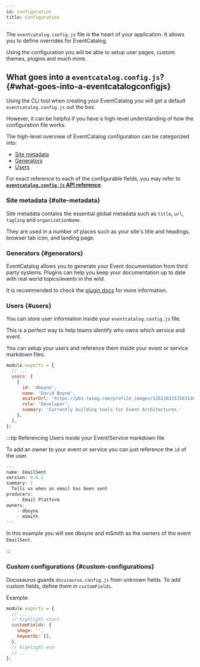 ```yaml
---
id: configuration
title: Configuration
---
```


The `eventcatalog.config.js` file is the heart of your application. It allows you to define overrides for EventCatalog.

Using the configuration you will be able to setup user pages, custom themes, plugins and much more.


## What goes into a `eventcatalog.config.js`? {#what-goes-into-a-eventcatalogconfigjs}

Using the CLI tool when creating your EventCatalog you will get a default `eventcatalog.config.js` out the box.

However, it can be helpful if you have a high-level understanding of how the configuration file works.

The high-level overview of EventCatalog configuration can be categorized into:

- [Site metadata](configuration#site-metadata)
- [Generators](configuration#generators)
- [Users](configuration#users)

For exact reference to each of the configurable fields, you may refer to [**`eventcatalog.config.js` API reference**](api/eventcatalog.config.js.md).

### Site metadata {#site-metadata}

Site metadata contains the essential global metadata such as `title`, `url`, `tagling` and `organizationName`.

They are used in a number of places such as your site's title and headings, browser tab icon, and landing page.

### Generators {#generators}

EventCatalog allows you to generate your Event documentation from third party systems. Plugins can help you keep your documentation up to date with real world topics/events in the wild. 

It is recommended to check the [plugin docs](/docs/api/plugins) for more information.

### Users {#users}

You can store user information inside your `eventcatalog.config.js` file.

This is a perfect way to help teams identify who owns which service and event.

You can setup your users and reference them inside your event or service markdown files.

```js title="eventcatalog.config.js (adding users)"
module.exports = {
  // ...
  users: [
    {
      id: 'dboyne',
      name: 'David Boyne',
      avatarUrl: 'https://pbs.twimg.com/profile_images/1262283153563140096/DYRDqKg6_400x400.png',
      role: 'Developer',
      summary: 'Currently building tools for Event Architectures.'
    },
  ],
};
```

:::tip Referencing Users inside your Event/Service markdown file

To add an owner to your event or service you can just reference the `id` of the user.

```js title="{EventName}/index.md (Adding 2 owners to event)"
---
name: EmailSent
version: 0.6.1
summary: |
  Tells us when an email has been sent
producers:
    - Email Platform
owners:
    - dboyne
    - mSmith
---
```

In this example you will see dboyne and mSmith as the owners of the event `EmailSent`.

:::

### Custom configurations {#custom-configurations}

Docusaurus guards `docusaurus.config.js` from unknown fields. To add custom fields, define them in `customFields`.

Example:

```js title="docusaurus.config.js"
module.exports = {
  // ...
  // highlight-start
  customFields: {
    image: '',
    keywords: [],
  },
  // highlight-end
  // ...
};
```

